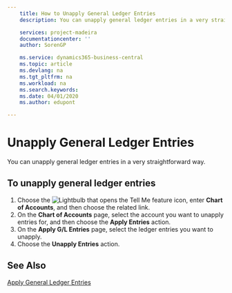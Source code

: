 ```yaml
---
    title: How to Unapply General Ledger Entries
    description: You can unapply general ledger entries in a very straightforward way.

    services: project-madeira 
    documentationcenter: ''
    author: SorenGP

    ms.service: dynamics365-business-central
    ms.topic: article
    ms.devlang: na
    ms.tgt_pltfrm: na
    ms.workload: na
    ms.search.keywords:
    ms.date: 04/01/2020
    ms.author: edupont

---
```

# Unapply General Ledger Entries
You can unapply general ledger entries in a very straightforward way.  

## To unapply general ledger entries  

1.  Choose the ![Lightbulb that opens the Tell Me feature](../../media/ui-search/search_small.png "Tell me what you want to do") icon, enter **Chart of Accounts**, and then choose the related link.  
2.  On the **Chart of Accounts** page, select the account you want to unapply entries for, and then choose the **Apply Entries** action.  
3.  On the **Apply G/L Entries** page, select the ledger entries you want to unapply.  
4.  Choose the **Unapply Entries** action.  

## See Also  
[Apply General Ledger Entries](how-to-apply-general-ledger-entries.md)
